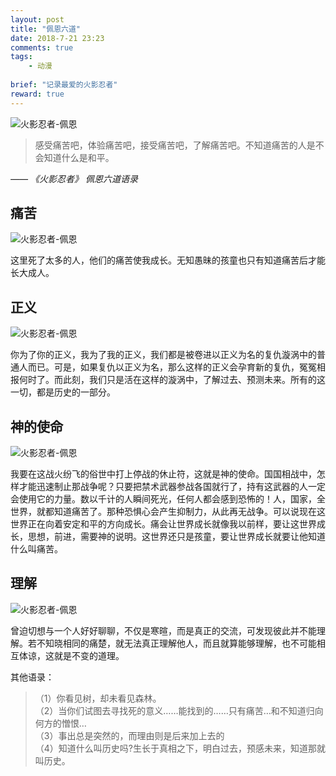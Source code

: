 ```yaml
---
layout: post
title: "佩恩六道"
date: 2018-7-21 23:23
comments: true
tags: 
	- 动漫
	 
brief: "记录最爱的火影忍者"
reward: true
---
```


![火影忍者-佩恩](/assets/huoyinImg/pn1.jpg)     
> 感受痛苦吧，体验痛苦吧，接受痛苦吧，了解痛苦吧。不知道痛苦的人是不会知道什么是和平。     

*—— 《火影忍者》 佩恩六道语录*

<!-- more -->

## **痛苦**
![火影忍者-佩恩](/assets/huoyinImg/pn2.jpg)

这里死了太多的人，他们的痛苦使我成长。无知愚昧的孩童也只有知道痛苦后才能长大成人。

## **正义**
![火影忍者-佩恩](/assets/huoyinImg/pn3.jpg)

你为了你的正义，我为了我的正义，我们都是被卷进以正义为名的复仇漩涡中的普通人而已。可是，如果复仇以正义为名，那么这样的正义会孕育新的复仇，冤冤相报何时了。而此刻，我们只是活在这样的漩涡中，了解过去、预测未来。所有的这一切，都是历史的一部分。

## **神的使命**
![火影忍者-佩恩](/assets/huoyinImg/pn4.jpg)  

我要在这战火纷飞的俗世中打上停战的休止符，这就是神的使命。国国相战中，怎样才能迅速制止那战争呢？只要把禁术武器参战各国就行了，持有这武器的人一定会使用它的力量。数以千计的人瞬间死光，任何人都会感到恐怖的！人，国家，全世界，就都知道痛苦了。那种恐惧心会产生抑制力，从此再无战争。可以说现在这世界正在向着安定和平的方向成长。痛会让世界成长就像我以前样，要让这世界成长，思想，前进，需要神的说明。这世界还只是孩童，要让世界成长就要让他知道什么叫痛苦。

## **理解**
![火影忍者-佩恩](/assets/huoyinImg/pn5.jpg)

曾迫切想与一个人好好聊聊，不仅是寒暄，而是真正的交流，可发现彼此并不能理解。若不知晓相同的痛楚，就无法真正理解他人，而且就算能够理解，也不可能相互体谅，这就是不变的道理。

其他语录：
> （1）你看见树，却未看见森林。          
> （2）当你们试图去寻找死的意义……能找到的……只有痛苦…和不知道归向何方的憎恨…            
> （3）事出总是突然的，而理由则是后来加上去的               
> （4）知道什么叫历史吗?生长于真相之下，明白过去，预感未来，知道那就叫历史。          
                                
